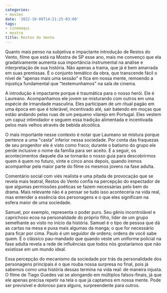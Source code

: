```yaml
---
categories:
- movies
date: '2022-10-09T14:21:25-03:00'
tags:
- cinemaqui
- mostra
title: Restos do Vento
---
```


Quanto mais penso na subjetiva e impactante introdução de Restos do Vento, filme que está na Mostra de SP esse ano, mais me convenço que ela gradativamente aumenta sua importância instrumental na análise e interpretação de sua história. Não apenas a trama, que já é bem amarrada em suas premissas. É o conjunto temático da obra, que transcende fácil o nível de "apenas mais uma sessão" e fica em nossa mente, remoendo a injustiça fundamental que "testemunhamos" na sala de cinema.

A introdução é impactante porque é traumática para o nosso herói. Ele é Laureano. Acompanhamos ele jovem se misturando com outros em uma espécie de irmandade masculina. Eles participam de um ritual pagão em uma época em que é tolerável, incentivado até, sair batendo em moças que estão andando pelas ruas de um pequeno vilarejo em Portugal. Eles vestem um capuz intimidador e seguem essa tradição alimentada e incentivada pelos mais velhos através de bebida alcoólica.

O mais importante nesse contexto é notar que Laureano se mistura porque pertence a uma "casta" inferior nessa sociedade. Por conta das fraquezas de seu progenitor ele é visto como fraco; durante o batismo do grupo ele perde inclusive o nome da família para ser aceito. E a seguir, os acontecimentos daquele dia se tornarão o nosso guia para descobrirmos quem é quem no futuro, vinte e cinco anos depois, quando iremos acompanhar pela maior parte do filme os mesmos jovens na fase adulta.

Comentário social com viés realista e uma pitada de provocação que se revela mais teatral, Restos do Vento confia na percepção do espectador de que algumas permissões poéticas se fazem necessárias pelo bem do drama. Mais relevante não é a pensar se tudo isso aconteceria na vida real, mas entender a essência dos personagens e o que eles significam na esfera maior de uma sociedade.

Samuel, por exemplo, representa o poder puro. Seu gênio incontrolável e caprichoso ecoa na personalidade do próprio filho, líder de um grupo semelhante ao visto no início da história. Samuel é o tipo de pessoa que dá as cartas na mesa e puxa mais algumas da manga; o que for necessário para ficar por cima. Paulo é um seguidor de ordens; ordens de você sabe quem. É o clássico pau-mandado que quando veste um uniforme policial na fase adulta revela a rede de influências que todos nós gostaríamos que não existisse em um mundo ideal.

Essa percepção do mecanismo da sociedade por trás da personalidade dos personagens principais é o que rouba nossa surpresa no final, pois já sabemos como uma história dessas termina na vida real: de maneira injusta. O filme de Tiago Guedes vai se alongando em múltiplos falsos-finais, já que ele apenas precisa repetir na tela o que já captamos em nossa mente. Pode ser previsível e doloroso para alguns, surpreendente para outros.
